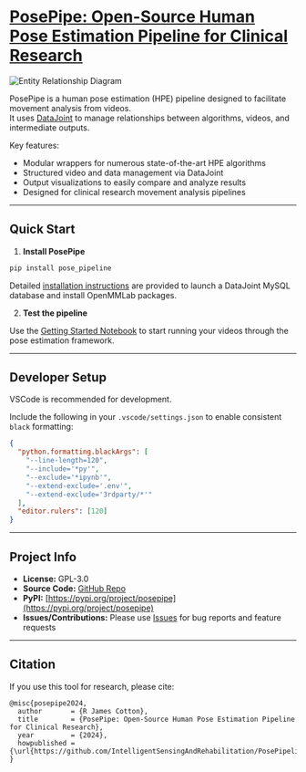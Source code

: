 # [PosePipe: Open-Source Human Pose Estimation Pipeline for Clinical Research](https://arxiv.org/abs/2203.08792)

![Entity Relationship Diagram](https://github.com/IntelligentSensingAndRehabilitation/PosePipeline/blob/main/doc/erd.png?raw=True)

PosePipe is a human pose estimation (HPE) pipeline designed to facilitate movement analysis from videos.  
It uses [DataJoint](https://github.com/datajoint) to manage relationships between algorithms, videos, and intermediate outputs.

Key features:
- Modular wrappers for numerous state-of-the-art HPE algorithms
- Structured video and data management via DataJoint
- Output visualizations to easily compare and analyze results
- Designed for clinical research movement analysis pipelines

---

## Quick Start

1. **Install PosePipe**

```bash
pip install pose_pipeline
```

Detailed [installation instructions](https://github.com/IntelligentSensingAndRehabilitation/PosePipeline/blob/main/INSTALL.md)
are provided to launch a DataJoint MySQL database and install OpenMMLab packages.

2. **Test the pipeline**

Use the [Getting Started Notebook](https://github.com/IntelligentSensingAndRehabilitation/PosePipeline/blob/main/doc/Getting_Started.ipynb) to start running your videos through the pose estimation framework.

---

## Developer Setup

VSCode is recommended for development.

Include the following in your `.vscode/settings.json` to enable consistent `black` formatting:

```json
{
  "python.formatting.blackArgs": [
    "--line-length=120",
    "--include='*py'",
    "--exclude='*ipynb'",
    "--extend-exclude='.env'",
    "--extend-exclude='3rdparty/*'"
  ],
  "editor.rulers": [120]
}
```

---

## Project Info

- **License:** GPL-3.0
- **Source Code:** [GitHub Repo](https://github.com/IntelligentSensingAndRehabilitation/PosePipeline/tree/main)
- **PyPI:** [https://pypi.org/project/posepipe](https://pypi.org/project/posepipe)
- **Issues/Contributions:** Please use [Issues](https://github.com/IntelligentSensingAndRehabilitation/PosePipeline/issues) for bug reports and feature requests

---

## Citation

If you use this tool for research, please cite:

```
@misc{posepipe2024,
  author       = {R James Cotton},
  title        = {PosePipe: Open-Source Human Pose Estimation Pipeline for Clinical Research},
  year         = {2024},
  howpublished = {\url{https://github.com/IntelligentSensingAndRehabilitation/PosePipeline}}
}
```